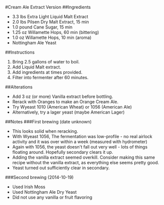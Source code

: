 #Cream Ale Extract Version
##Ingredients

* 3.3 lbs Extra Light Liquid Malt Extract
* 2.0 lbs Pilsen Dry Malt Extract, 15 min
* 1.0 pound Cane Sugar, 15 min
* 1.25 oz Willamette Hops, 60 min (bittering)
* 1.0 oz Willamette Hops, 10 min (aroma)
* Nottingham Ale Yeast

##Instructions

1. Bring 2.5 gallons of water to boil.
2. Add Liquid Malt extract.
3. Add ingredients at times provided.
4. Filter into fermenter after 60 minutes.

##Alterations
* Add 3 oz (or more) Vanilla extract before bottling.
* Rerack with Oranges to make an Orange Cream Ale.
* Try Wyeast 1010 (American Wheat) or 1056 (American Ale)
* Alternatively, try a lager yeast (maybe American Lager)

##Notes
###First brewing (date unknown)

* This looks solid when reracking.
* With Wyeast 1056, The fermentation was low-profile -
no real airlock activity and it was over within a week
(measured with hydrometer)
* Again with 1056, the yeast doesn't fall out very well - lots of things
floating around. Hopefully secondary clears it up.
* Adding the vanilla extract seemed overkill. Consider making this same recipe without the vanilla extract, as everything else seems pretty good.
* Yeast turned out sufficiently clear in secondary.

###Second brewing (2014-10-19)

* Used Irish Moss
* Used Nottingham Ale Dry Yeast
* Did not use any vanilla or fruit flavoring
